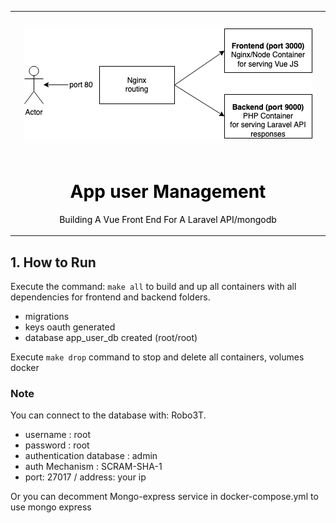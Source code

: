 <table align="center">
    <tr style="text-align: center;">
        <td align="center" width="9999">
            <img src="./doc/infra.png" alt="Project icon" style="margin: 25px auto; display: inline-block">

 <h1 style="color: black;"> App user Management </h1>

<p style="color: black">Building A Vue Front End For A Laravel API/mongodb</p>
</td>
</tr>
</table>

## 1. How to Run
 Execute the command:
  `make all`
to build and up all containers with all dependencies for frontend and backend folders.
- migrations
- keys oauth generated
- database app_user_db created (root/root)

Execute `make drop` command to stop and delete all containers, volumes docker
    
 ### Note
 You can connect to the database with: Robo3T.
   - username : root
   - password : root
   - authentication database :  admin
   - auth Mechanism : SCRAM-SHA-1
   - port: 27017 / address: your ip 
  
  Or you can decomment Mongo-express service in docker-compose.yml to use mongo express
     
 